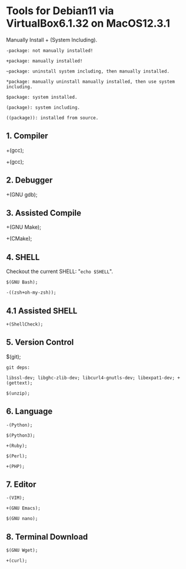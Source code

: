 # Tools for Debian11 via VirtualBox6.1.32 on MacOS12.3.1

Manually Install + (System Including).

    -package: not manually installed!

    +package: manually installed!

    ~package: uninstall system including, then manually installed.

    *package: manually uninstall manually installed, then use system including.

    $package: system installed.

    (package): system including.

    ((package)): installed from source.

## 1. Compiler

+(gcc);

+(gcc);

## 2. Debugger

+(GNU gdb);

## 3. Assisted Compile

+(GNU Make);

+(CMake);

## 4. SHELL

Checkout the current SHELL: "`echo $SHELL`".

    $(GNU Bash);

    -((zsh+oh-my-zsh));

## 4.1 Assisted SHELL

    +(ShellCheck);

## 5. Version Control

$(git);

    git deps:

    libssl-dev; libghc-zlib-dev; libcurl4-gnutls-dev; libexpat1-dev; +(gettext); 
    
    $(unzip);

## 6. Language

    -(Python);

    $(Python3);

    +(Ruby);

    $(Perl);

    +(PHP);

## 7. Editor

    -(VIM);

    +(GNU Emacs);

    $(GNU nano);

## 8. Terminal Download

    $(GNU Wget);

    +(curl);
